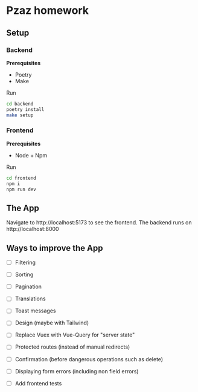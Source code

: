 # Pzaz homework

## Setup

### Backend

**Prerequisites**
- Poetry
- Make

Run 
```bash
cd backend
poetry install
make setup
```


### Frontend

**Prerequisites**
- Node + Npm

Run
```bash
cd frontend
npm i
npm run dev
```

## The App
Navigate to http://localhost:5173 to see the frontend. The backend runs on http://localhost:8000


## Ways to improve the App
- [ ] Filtering
- [ ] Sorting
- [ ] Pagination
- [ ] Translations
- [ ] Toast messages
- [ ] Design (maybe with Tailwind)
- [ ] Replace Vuex with Vue-Query for "server state"
- [ ] Protected routes (instead of manual redirects)
- [ ] Confirmation (before dangerous operations such as delete)
- [ ] Displaying form errors (including non field errors)
- [ ] Add frontend tests


